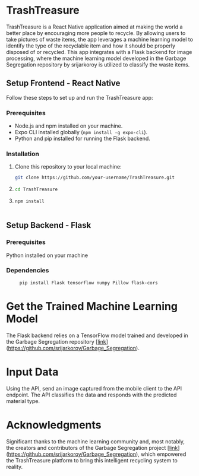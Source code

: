 # TrashTreasure


TrashTreasure is a React Native application aimed at making the world a better place by encouraging more people to recycle. By allowing users to take pictures of waste items, the app leverages a machine learning model to identify the type of the recyclable item and how it should be properly disposed of or recycled.
This app integrates with a Flask backend for image processing, where the machine learning model developed in the Garbage Segregation repository by srijarkoroy is utilized to classify the waste items.

## Setup Frontend - React Native

Follow these steps to set up and run the TrashTreasure app:

### Prerequisites

- Node.js and npm installed on your machine.
- Expo CLI installed globally (`npm install -g expo-cli`).
- Python and pip installed for running the Flask backend.

### Installation

1. Clone this repository to your local machine:

   ```bash
   git clone https://github.com/your-username/TrashTreasure.git

2.   ```bash
     cd TrashTreasure

3.   ```bash
     npm install
  
## Setup Backend - Flask

### Prerequisites
Python installed on your machine

### Dependencies
    
         pip install Flask tensorflow numpy Pillow flask-cors


# Get the Trained Machine Learning Model

The Flask backend relies on a TensorFlow model trained and developed in the Garbage Segregation repository [[link](doc:linking-to-pages#anchor-links)](https://github.com/srijarkoroy/Garbage_Segregation).

# Input Data

Using the API, send an image captured from the mobile client to the API endpoint. The API classifies the data and responds with the predicted material type.

# Acknowledgments
Significant thanks to the machine learning community and, most notably, the creators and contributors of the Garbage Segregation project [[link](doc:linking-to-pages#anchor-links)](https://github.com/srijarkoroy/Garbage_Segregation), which empowered the TrashTreasure platform to bring this intelligent recycling system to reality.
